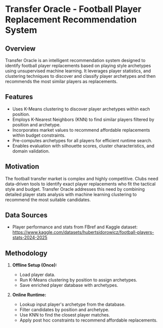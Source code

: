 # Transfer Oracle - Football Player Replacement Recommendation System

## Overview
Transfer Oracle is an intelligent recommendation system designed to identify football player replacements based on playing style archetypes using unsupervised machine learning. It leverages player statistics,  and clustering techniques to discover and classify player archetypes and then recommends the most similar players as replacements.

## Features
- Uses K-Means clustering to discover player archetypes within each position.
- Employs K-Nearest Neighbors (KNN) to find similar players filtered by position and archetype.
- Incorporates market values to recommend affordable replacements within budget constraints.
- Pre-computes archetypes for all players for efficient runtime search.
- Enables evaluation with silhouette scores, cluster characteristics, and domain validation.

## Motivation
The football transfer market is complex and highly competitive. Clubs need data-driven tools to identify exact player replacements who fit the tactical style and budget. Transfer Oracle addresses this need by combining detailed player stats analysis with machine learning clustering to recommend the most suitable candidates.

## Data Sources
- Player performance and stats from FBref and Kaggle dataset:
    https://www.kaggle.com/datasets/hubertsidorowicz/football-players-stats-2024-2025

## Methodology
1. **Offline Setup (Once):**
   - Load player data.
   - Run K-Means clustering by position to assign archetypes.
   - Save enriched player database with archetypes.

2. **Online Runtime:**
   - Lookup input player's archetype from the database.
   - Filter candidates by position and archetype.
   - Use KNN to find the closest player matches.
   - Apply post hoc constraints to recommend affordable replacements.
